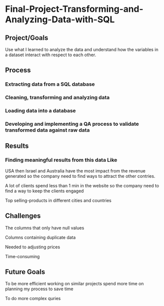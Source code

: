 # Final-Project-Transforming-and-Analyzing-Data-with-SQL

## Project/Goals
Use what I learned to analyze the data and understand how the variables in a dataset interact with respect to each other.

## Process
### Extracting data from a SQL database
### Cleaning, transforming and analyzing data
### Loading data into a database
### Developing and implementing a QA process to validate transformed data against raw data

## Results
### Finding meaningful results from this data Like

USA then Israel and Australia have the most impact from the revenue generated so the company need to find ways to attract the other contries.

A lot of clients spend less than 1 min in the website so the company need to find a way to keep the clients engaged

Top selling-products in different cities and countries

## Challenges 
The columns that only have null values

Columns containing duplicate data

Needed to adjusting prices

Time-consuming

## Future Goals

To be more efficient working on similar projects spend more time on planning my process to save time

To do more complex quries

